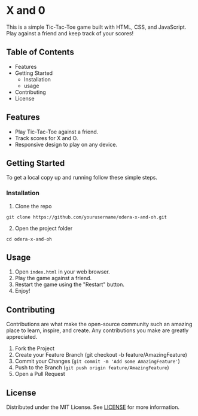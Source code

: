 # X and 0 

This is a simple Tic-Tac-Toe game built with HTML, CSS, and JavaScript. Play against a friend and keep track of your scores!

## Table of Contents
- Features
- Getting Started
  - Installation
  - usage
- Contributing
- License

## Features
- Play Tic-Tac-Toe against a friend.
- Track scores for X and O.
- Responsive design to play on any device.

## Getting Started
To get a local copy up and running follow these simple steps.

### Installation
1. Clone the repo

```
git clone https://github.com/yourusername/odera-x-and-oh.git
```

2. Open the project folder

```
cd odera-x-and-oh
```

## Usage 
1. Open `index.html` in your web browser.
2. Play the game against a friend.
3. Restart the game using the "Restart" button.
4. Enjoy!


## Contributing

Contributions are what make the open-source community such an amazing place to learn, inspire, and create. Any contributions you make are greatly appreciated.

1. Fork the Project
2. Create your Feature Branch (git checkout -b feature/AmazingFeature)
3. Commit your Changes (`git commit -m 'Add some AmazingFeature'`)
4. Push to the Branch (`git push origin feature/AmazingFeature`)
5. Open a Pull Request


## License
Distributed under the MIT License. See [LICENSE](LICENSE) for more information.









